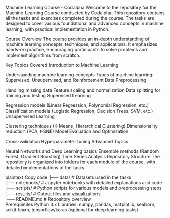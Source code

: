 Machine Learning Course - Codalpha
Welcome to the repository for the Machine Learning Course conducted by Codalpha. This repository contains all the tasks and exercises completed during the course. The tasks are designed to cover various foundational and advanced concepts in machine learning, with practical implementation in Python.

Course Overview
The course provides an in-depth understanding of machine learning concepts, techniques, and applications. It emphasizes hands-on practice, encouraging participants to solve problems and implement algorithms from scratch.

Key Topics Covered
Introduction to Machine Learning

Understanding machine learning concepts
Types of machine learning: Supervised, Unsupervised, and Reinforcement
Data Preprocessing

Handling missing data
Feature scaling and normalization
Data splitting for training and testing
Supervised Learning

Regression models (Linear Regression, Polynomial Regression, etc.)
Classification models (Logistic Regression, Decision Trees, SVM, etc.)
Unsupervised Learning

Clustering techniques (K-Means, Hierarchical Clustering)
Dimensionality reduction (PCA, t-SNE)
Model Evaluation and Optimization

Cross-validation
Hyperparameter tuning
Advanced Topics

Neural Networks and Deep Learning basics
Ensemble methods (Random Forest, Gradient Boosting)
Time Series Analysis
Repository Structure
The repository is organized into folders for each module of the course, with detailed implementations of the tasks.

plaintext
Copy code
├── data/               # Datasets used in the tasks  
├── notebooks/          # Jupyter notebooks with detailed explanations and code  
├── scripts/            # Python scripts for various models and preprocessing steps  
├── results/            # Output files and visualizations  
└── README.md           # Repository overview  
Prerequisites
Python 3.x
Libraries: numpy, pandas, matplotlib, seaborn, scikit-learn, tensorflow/keras (optional for deep learning tasks)
